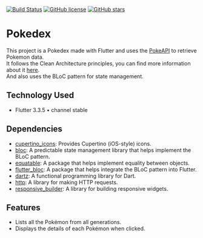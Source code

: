 [![Build Status](https://img.shields.io/endpoint.svg?url=https%3A%2F%2Factions-badge.atrox.dev%2FalexVma%2Fpokedex%2Fbadge%3Fref%3Dmain&style=flat)](https://actions-badge.atrox.dev/alexVma/pokedex/goto?ref=main)
[![GitHub license](https://img.shields.io/github/license/alexVma/pokedex.svg)](https://github.com/alexVma/pokedex/blob/main/LICENSE)
[![GitHub stars](https://img.shields.io/github/stars/alexVma/pokedex.svg)](https://github.com/alexVma/pokedex/stargazers)

# Pokedex

This project is a Pokedex made with Flutter and uses the [PokeAPI](https://pokeapi.co/docs/v2) to retrieve Pokemon data. <br>
It follows the Clean Architecture principles, you can find more information about it [here](https://blog.cleancoder.com/uncle-bob/2012/08/13/the-clean-architecture.html). <br>
And also uses the BLoC pattern for state management.

## Technology Used
- Flutter 3.3.5 • channel stable

## Dependencies
- [cupertino_icons](https://pub.dev/packages/cupertino_icons): Provides Cupertino (iOS-style) icons.
- [bloc](https://pub.dev/packages/bloc): A predictable state management library that helps implement the BLoC pattern.
- [equatable](https://pub.dev/packages/equatable): A package that helps implement equality between objects.
- [flutter_bloc](https://pub.dev/packages/flutter_bloc): A package that helps integrate the BLoC pattern into Flutter.
- [dartz](https://pub.dev/packages/dartz): A functional programming library for Dart.
- [http](https://pub.dev/packages/http): A library for making HTTP requests.
- [responsive_builder](https://pub.dev/packages/responsive_builder): A library for building responsive widgets.

## Features
- Lists all the Pokémon from all generations.
- Displays the details of each Pokémon when clicked.

